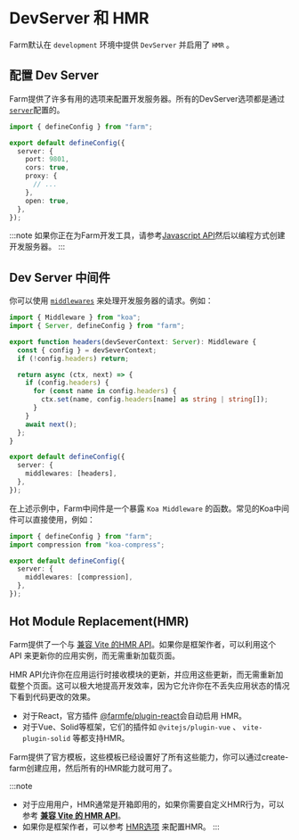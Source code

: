 # DevServer 和 HMR

Farm默认在 `development` 环境中提供 `DevServer` 并启用了 `HMR` 。

## 配置 Dev Server

Farm提供了许多有用的选项来配置开发服务器。所有的DevServer选项都是通过[`server`](/zh/docs/config/dev-server)配置的。

```ts
import { defineConfig } from "farm";

export default defineConfig({
  server: {
    port: 9801,
    cors: true,
    proxy: {
      // ...
    },
    open: true,
  },
});
```

:::note
如果你正在为Farm开发工具，请参考[Javascript API](/zh/docs/api/javascript-api)然后以编程方式创建开发服务器。
:::

## Dev Server 中间件

你可以使用 [`middlewares`](/zh/docs/config/dev-server#middlewares) 来处理开发服务器的请求。例如：

```ts title="farm.config.ts"
import { Middleware } from "koa";
import { Server, defineConfig } from "farm";

export function headers(devSeverContext: Server): Middleware {
  const { config } = devSeverContext;
  if (!config.headers) return;

  return async (ctx, next) => {
    if (config.headers) {
      for (const name in config.headers) {
        ctx.set(name, config.headers[name] as string | string[]);
      }
    }
    await next();
  };
}

export default defineConfig({
  server: {
    middlewares: [headers],
  },
});
```

在上述示例中，Farm中间件是一个暴露 `Koa Middleware` 的函数。常见的Koa中间件可以直接使用，例如：

```ts {2,7}
import { defineConfig } from "farm";
import compression from "koa-compress";

export default defineConfig({
  server: {
    middlewares: [compression],
  },
});
```

## Hot Module Replacement(HMR)

Farm提供了一个与 [兼容 Vite 的HMR API](/zh/docs/api/hmr-api)。如果你是框架作者，可以利用这个 API 来更新你的应用实例，而无需重新加载页面。

HMR API允许你在应用运行时接收模块的更新，并应用这些更新，而无需重新加载整个页面。这可以极大地提高开发效率，因为它允许你在不丢失应用状态的情况下看到代码更改的效果。

- 对于React，官方插件 [@farmfe/plugin-react](/docs/plugins/official-plugins/react)会自动启用 HMR。
- 对于Vue、Solid等框架，它们的插件如 `@vitejs/plugin-vue` 、 `vite-plugin-solid` 等都支持HMR。

Farm提供了官方模板，这些模板已经设置好了所有这些能力，你可以通过create-farm创建应用，然后所有的HMR能力就可用了。

:::note

- 对于应用用户，HMR通常是开箱即用的，如果你需要自定义HMR行为，可以参考 **[兼容 Vite 的 HMR API](/zh/docs/api/hmr-api)**。
- 如果你是框架作者，可以参考 [HMR选项](/zh/docs/config/dev-server#hmr) 来配置HMR。
  :::
